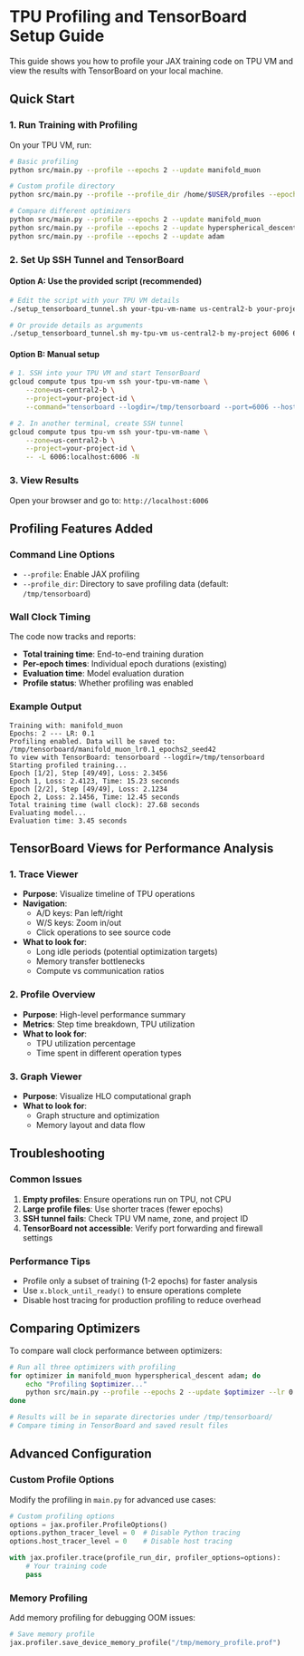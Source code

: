 # TPU Profiling and TensorBoard Setup Guide

This guide shows you how to profile your JAX training code on TPU VM and view the results with TensorBoard on your local machine.

## Quick Start

### 1. Run Training with Profiling

On your TPU VM, run:

```bash
# Basic profiling
python src/main.py --profile --epochs 2 --update manifold_muon

# Custom profile directory
python src/main.py --profile --profile_dir /home/$USER/profiles --epochs 2 --update manifold_muon

# Compare different optimizers
python src/main.py --profile --epochs 2 --update manifold_muon
python src/main.py --profile --epochs 2 --update hyperspherical_descent
python src/main.py --profile --epochs 2 --update adam
```

### 2. Set Up SSH Tunnel and TensorBoard

#### Option A: Use the provided script (recommended)

```bash
# Edit the script with your TPU VM details
./setup_tensorboard_tunnel.sh your-tpu-vm-name us-central2-b your-project-id

# Or provide details as arguments
./setup_tensorboard_tunnel.sh my-tpu-vm us-central2-b my-project 6006 6006
```

#### Option B: Manual setup

```bash
# 1. SSH into your TPU VM and start TensorBoard
gcloud compute tpus tpu-vm ssh your-tpu-vm-name \
    --zone=us-central2-b \
    --project=your-project-id \
    --command="tensorboard --logdir=/tmp/tensorboard --port=6006 --host=0.0.0.0"

# 2. In another terminal, create SSH tunnel
gcloud compute tpus tpu-vm ssh your-tpu-vm-name \
    --zone=us-central2-b \
    --project=your-project-id \
    -- -L 6006:localhost:6006 -N
```

### 3. View Results

Open your browser and go to: `http://localhost:6006`

## Profiling Features Added

### Command Line Options

- `--profile`: Enable JAX profiling
- `--profile_dir`: Directory to save profiling data (default: `/tmp/tensorboard`)

### Wall Clock Timing

The code now tracks and reports:
- **Total training time**: End-to-end training duration
- **Per-epoch times**: Individual epoch durations (existing)
- **Evaluation time**: Model evaluation duration
- **Profile status**: Whether profiling was enabled

### Example Output

```
Training with: manifold_muon
Epochs: 2 --- LR: 0.1
Profiling enabled. Data will be saved to: /tmp/tensorboard/manifold_muon_lr0.1_epochs2_seed42
To view with TensorBoard: tensorboard --logdir=/tmp/tensorboard
Starting profiled training...
Epoch [1/2], Step [49/49], Loss: 2.3456
Epoch 1, Loss: 2.4123, Time: 15.23 seconds
Epoch [2/2], Step [49/49], Loss: 2.1234
Epoch 2, Loss: 2.1456, Time: 12.45 seconds
Total training time (wall clock): 27.68 seconds
Evaluating model...
Evaluation time: 3.45 seconds
```

## TensorBoard Views for Performance Analysis

### 1. Trace Viewer
- **Purpose**: Visualize timeline of TPU operations
- **Navigation**:
  - A/D keys: Pan left/right
  - W/S keys: Zoom in/out
  - Click operations to see source code
- **What to look for**:
  - Long idle periods (potential optimization targets)
  - Memory transfer bottlenecks
  - Compute vs communication ratios

### 2. Profile Overview
- **Purpose**: High-level performance summary
- **Metrics**: Step time breakdown, TPU utilization
- **What to look for**:
  - TPU utilization percentage
  - Time spent in different operation types

### 3. Graph Viewer
- **Purpose**: Visualize HLO computational graph
- **What to look for**:
  - Graph structure and optimization
  - Memory layout and data flow

## Troubleshooting

### Common Issues

1. **Empty profiles**: Ensure operations run on TPU, not CPU
2. **Large profile files**: Use shorter traces (fewer epochs)
3. **SSH tunnel fails**: Check TPU VM name, zone, and project ID
4. **TensorBoard not accessible**: Verify port forwarding and firewall settings

### Performance Tips

- Profile only a subset of training (1-2 epochs) for faster analysis
- Use `x.block_until_ready()` to ensure operations complete
- Disable host tracing for production profiling to reduce overhead

## Comparing Optimizers

To compare wall clock performance between optimizers:

```bash
# Run all three optimizers with profiling
for optimizer in manifold_muon hyperspherical_descent adam; do
    echo "Profiling $optimizer..."
    python src/main.py --profile --epochs 2 --update $optimizer --lr 0.01
done

# Results will be in separate directories under /tmp/tensorboard/
# Compare timing in TensorBoard and saved result files
```

## Advanced Configuration

### Custom Profile Options

Modify the profiling in `main.py` for advanced use cases:

```python
# Custom profiling options
options = jax.profiler.ProfileOptions()
options.python_tracer_level = 0  # Disable Python tracing
options.host_tracer_level = 0    # Disable host tracing

with jax.profiler.trace(profile_run_dir, profiler_options=options):
    # Your training code
    pass
```

### Memory Profiling

Add memory profiling for debugging OOM issues:

```python
# Save memory profile
jax.profiler.save_device_memory_profile("/tmp/memory_profile.prof")
```